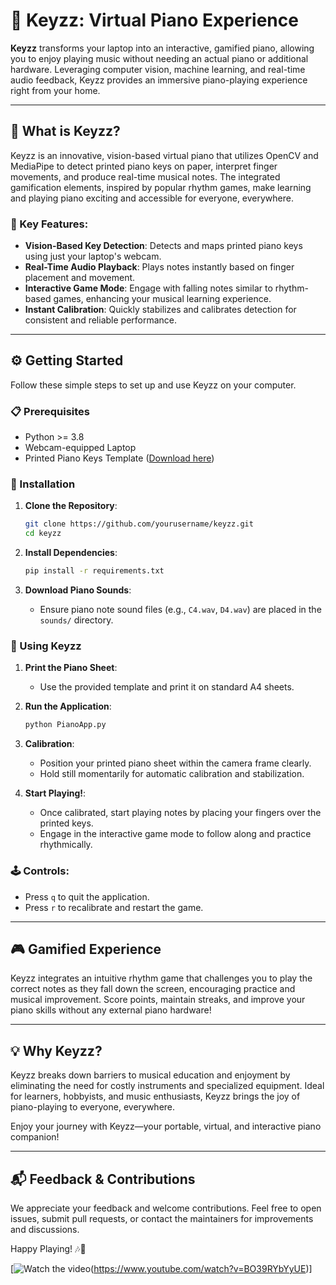 # 🎹 Keyzz: Virtual Piano Experience

**Keyzz** transforms your laptop into an interactive, gamified piano, allowing you to enjoy playing music without needing an actual piano or additional hardware. Leveraging computer vision, machine learning, and real-time audio feedback, Keyzz provides an immersive piano-playing experience right from your home.

---

## 🚀 What is Keyzz?

Keyzz is an innovative, vision-based virtual piano that utilizes OpenCV and MediaPipe to detect printed piano keys on paper, interpret finger movements, and produce real-time musical notes. The integrated gamification elements, inspired by popular rhythm games, make learning and playing piano exciting and accessible for everyone, everywhere.

### 🌟 Key Features:

- **Vision-Based Key Detection**: Detects and maps printed piano keys using just your laptop's webcam.
- **Real-Time Audio Playback**: Plays notes instantly based on finger placement and movement.
- **Interactive Game Mode**: Engage with falling notes similar to rhythm-based games, enhancing your musical learning experience.
- **Instant Calibration**: Quickly stabilizes and calibrates detection for consistent and reliable performance.

---

## ⚙️ Getting Started

Follow these simple steps to set up and use Keyzz on your computer.

### 📋 Prerequisites

- Python >= 3.8
- Webcam-equipped Laptop
- Printed Piano Keys Template ([Download here](#))

### 🔧 Installation

1. **Clone the Repository**:

   ```sh
   git clone https://github.com/yourusername/keyzz.git
   cd keyzz
   ```

2. **Install Dependencies**:

   ```sh
   pip install -r requirements.txt
   ```

3. **Download Piano Sounds**:

   - Ensure piano note sound files (e.g., `C4.wav`, `D4.wav`) are placed in the `sounds/` directory.

### 🎼 Using Keyzz

1. **Print the Piano Sheet**:

   - Use the provided template and print it on standard A4 sheets.

2. **Run the Application**:

   ```sh
   python PianoApp.py
   ```

3. **Calibration**:

   - Position your printed piano sheet within the camera frame clearly.
   - Hold still momentarily for automatic calibration and stabilization.

4. **Start Playing!**:

   - Once calibrated, start playing notes by placing your fingers over the printed keys.
   - Engage in the interactive game mode to follow along and practice rhythmically.

### 🕹 Controls:

- Press `q` to quit the application.
- Press `r` to recalibrate and restart the game.

---

## 🎮 Gamified Experience

Keyzz integrates an intuitive rhythm game that challenges you to play the correct notes as they fall down the screen, encouraging practice and musical improvement. Score points, maintain streaks, and improve your piano skills without any external piano hardware!

---

## 💡 Why Keyzz?

Keyzz breaks down barriers to musical education and enjoyment by eliminating the need for costly instruments and specialized equipment. Ideal for learners, hobbyists, and music enthusiasts, Keyzz brings the joy of piano-playing to everyone, everywhere.

Enjoy your journey with Keyzz—your portable, virtual, and interactive piano companion!

---

## 📬 Feedback & Contributions

We appreciate your feedback and welcome contributions. Feel free to open issues, submit pull requests, or contact the maintainers for improvements and discussions.

Happy Playing! 🎶🎹


[![Watch the video](https://img.youtube.com/vi/BO39RYbYyUE/maxresdefault.jpg)(https://www.youtube.com/watch?v=BO39RYbYyUE)]

